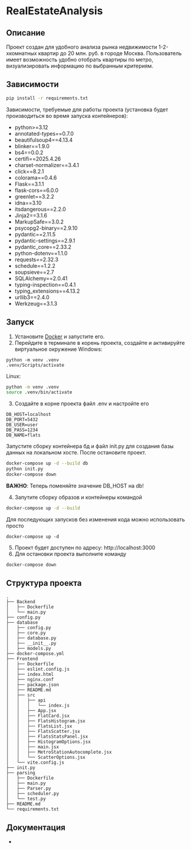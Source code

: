 # RealEstateAnalysis

## Описание

Проект создан для удобного анализа рынка недвижимости 1-2-хкомнатных квартир до 20 млн. руб. в городе Москва.
Пользователь имеет возможность удобно отобрать квартиры по метро, визуализировать информацию по выбранным критериям.

## Зависимости

```bash 
pip install -r requirements.txt
```
Зависимости, требуемые для работы проекта 
(установка будет производиться во время запуска контейнеров):
* python>=3.12
* annotated-types==0.7.0
* beautifulsoup4==4.13.4
* blinker==1.9.0
* bs4==0.0.2
* certifi==2025.4.26
* charset-normalizer==3.4.1
* click==8.2.1
* colorama==0.4.6
* Flask==3.1.1
* flask-cors==6.0.0
* greenlet==3.2.2
* idna==3.10
* itsdangerous==2.2.0
* Jinja2==3.1.6
* MarkupSafe==3.0.2
* psycopg2-binary==2.9.10
* pydantic==2.11.5
* pydantic-settings==2.9.1
* pydantic_core==2.33.2
* python-dotenv==1.1.0
* requests==2.32.3
* schedule==1.2.2
* soupsieve==2.7
* SQLAlchemy==2.0.41
* typing-inspection==0.4.1
* typing_extensions==4.13.2
* urllib3==2.4.0
* Werkzeug==3.1.3

## Запуск

1. Установите [Docker](https://docs.docker.com/get-started/get-docker/) и запустите его.
2. Перейдите в терминале в корень проекта, создайте и активируйте виртуальное окружение
Windows:
```commandline
python -m venv .venv
.venv/Scripts/activate
```
Linux:
```bash
python -m venv .venv
source .venv/bin/activate
```
3. Создайте в корне проекта файл .env и настройте его
```.env
DB_HOST=localhost
DB_PORT=5432
DB_USER=user
DB_PASS=1234
DB_NAME=flats
```
Запустите сборку контейнера бд и файл init.py для создания базы данных на локальном хосте. После остановите проект.
```bash
docker-compose up -d --build db
python init.py
docker-compose down
```
**ВАЖНО**: Теперь поменяйте значение DB_HOST на db!

4. Запутите сборку образов и контейнеры командой
```bash
docker-compose up -d --build
```
Для последующих запусков без изменения кода можно использовать просто
```commandline
docker-compose up -d
```
5. Проект будет доступен по адресу: http://localhost:3000
6. Для остановки проекта выполните команду
```bash
docker-compose down
```
## Структура проекта
```commandline
.
├── Backend
│   ├── Dockerfile
│   └── main.py
├── config.py
├── database
│   ├── config.py
│   ├── core.py
│   ├── database.py
│   ├── __init__.py
│   ├── models.py
├── docker-compose.yml
├── Frontend
│   ├── Dockerfile
│   ├── eslint.config.js
│   ├── index.html
│   ├── nginx.conf
│   ├── package.json
│   ├── README.md
│   ├── src
│   │   ├── api
│   │   │   └── index.js
│   │   ├── App.jsx
│   │   ├── FlatCard.jsx
│   │   ├── FlatsHistogram.jsx
│   │   ├── FlatsList.jsx
│   │   ├── FlatsScatter.jsx
│   │   ├── FlatsStatsPanel.jsx
│   │   ├── HistogramOptions.jsx
│   │   ├── main.jsx
│   │   ├── MetroStationAutocomplete.jsx
│   │   └── ScatterOptions.jsx
│   └── vite.config.js
├── init.py
├── parsing
│   ├── Dockerfile
│   ├── main.py
│   ├── Parser.py
│   ├── scheduler.py
│   └── test.py
├── README.md
└── requirements.txt
```

## Документация

-